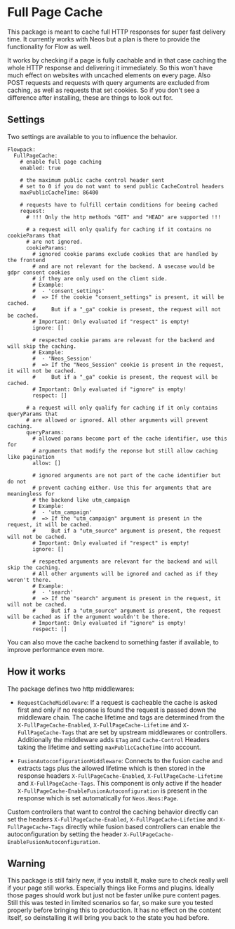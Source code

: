 Full Page Cache
===============

This package is meant to cache full HTTP responses for super fast delivery time. It currently works with Neos but a plan is there to provide the functionality for Flow as well.

It works by checking if a page is fully cachable and in that case caching the  whole HTTP response and delivering it immediately. So this won't have much effect on  websites with uncached elements on every page. Also POST requests and requests with query arguments are excluded from caching, as well as requests that set cookies. So if you don't see a difference after installing, these are things to look out for.

Settings
--------

Two settings are available to you to influence the behavior.

```
Flowpack:
  FullPageCache:
    # enable full page caching
    enabled: true

    # the maximum public cache control header sent
    # set to 0 if you do not want to send public CacheControl headers
    maxPublicCacheTime: 86400

    # requests have to fulfill certain conditions for beeing cached
    request:
      # !!! Only the http methods "GET" and "HEAD" are supported !!!

      # a request will only qualify for caching if it contains no cookieParams that
      # are not ignored.
      cookieParams:
        # ignored cookie params exclude cookies that are handled by the frontend
        # and are not relevant for the backend. A usecase would be gdpr consent cookies
        # if they are only used on the client side.
        # Example:
        #  - 'consent_settings'
        #  => If the cookie "consent_settings" is present, it will be cached.
        #     But if a "_ga" cookie is present, the request will not be cached.
        # Important: Only evaluated if "respect" is empty!
        ignore: []

        # respected cookie params are relevant for the backend and will skip the caching.
        # Example:
        #  - 'Neos_Session'
        #  => If the "Neos_Session" cookie is present in the request, it will not be cached.
        #     But if a "_ga" cookie is present, the request will be cached.
        # Important: Only evaluated if "ignore" is empty!
        respect: []

      # a request will only qualify for caching if it only contains queryParams that
      # are allowed or ignored. All other arguments will prevent caching.
      queryParams:
        # allowed params become part of the cache identifier, use this for
        # arguments that modify the reponse but still allow caching like pagination
        allow: []

        # ignored arguments are not part of the cache identifier but do not
        # prevent caching either. Use this for arguments that are meaningless for
        # the backend like utm_campaign
        # Example:
        #  - 'utm_campaign'
        #  => If the "utm_campaign" argument is present in the request, it will be cached.
        #     But if a "utm_source" argument is present, the request will not be cached.
        # Important: Only evaluated if "respect" is empty!
        ignore: []

        # respected arguments are relevant for the backend and will skip the caching.
        # All other arguments will be ignored and cached as if they weren't there.
        # Example:
        #  - 'search'
        #  => If the "search" argument is present in the request, it will not be cached.
        #     But if a "utm_source" argument is present, the request will be cached as if the argument wouldn't be there.
        # Important: Only evaluated if "ignore" is empty!
        respect: []
```

You can also move the cache backend to something faster if available, to improve performance even more.

How it works
------------

The package defines two http middlewares:
  
- `RequestCacheMiddleware`: If a request is cacheable the cache is asked first and only if no response is found the 
  request is passed down the middleware chain. The cache lifetime and tags are determined from the 
  `X-FullPageCache-Enabled`, `X-FullPageCache-Lifetime` and `X-FullPageCache-Tags` that are set by upstream middlewares 
  or controllers. Additionally the middleware adds `ETag` and `Cache-Control` Headers taking the lifetime and setting
  `maxPublicCacheTime` into account.

- `FusionAutoconfigurationMiddleware`: Connects to the fusion cache and extracts tags plus the allowed lifetime which is then 
  stored in the response headers `X-FullPageCache-Enabled`, `X-FullPageCache-Lifetime` and `X-FullPageCache-Tags`. 
  This component is only active if the header `X-FullPageCache-EnableFusionAutoconfiguration` is present in the response 
  which is set automatically for `Neos.Neos:Page`.

Custom controllers that want to control the caching behavior directly can set the headers `X-FullPageCache-Enabled`, 
`X-FullPageCache-Lifetime` and `X-FullPageCache-Tags` directly while fusion based controllers can enable the autoconfiguration
by setting the header `X-FullPageCache-EnableFusionAutoconfiguration`.

Warning
-------

This package is still fairly new, if you install it, make sure to check really well if your page still works. Especially things like Forms and plugins. Ideally those pages should work but just not be faster unlike pure content pages. Still this was tested in limited scenarios so far, so make sure you tested properly before bringing this to production. It has no effect on the content itself, so deinstalling it will bring you back to the state you had before.
